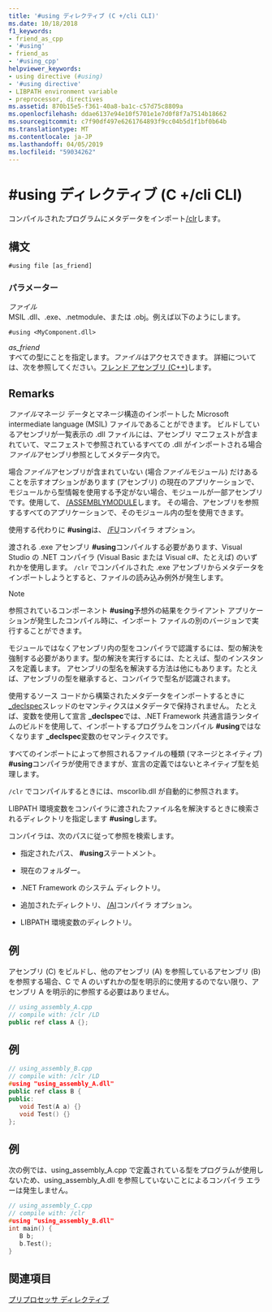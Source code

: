 ```yaml
---
title: '#using ディレクティブ (C +/cli CLI)'
ms.date: 10/18/2018
f1_keywords:
- friend_as_cpp
- '#using'
- friend_as
- '#using_cpp'
helpviewer_keywords:
- using directive (#using)
- '#using directive'
- LIBPATH environment variable
- preprocessor, directives
ms.assetid: 870b15e5-f361-40a8-ba1c-c57d75c8809a
ms.openlocfilehash: ddae6137e94e10f5701e1e7d0f8f7a7514b18662
ms.sourcegitcommit: c7f90df497e6261764893f9cc04b5d1f1bf0b64b
ms.translationtype: MT
ms.contentlocale: ja-JP
ms.lasthandoff: 04/05/2019
ms.locfileid: "59034262"
---
```

# <a name="using-directive-ccli"></a>#using ディレクティブ (C +/cli CLI)

コンパイルされたプログラムにメタデータをインポート[/clr](../build/reference/clr-common-language-runtime-compilation.md)します。

## <a name="syntax"></a>構文

```
#using file [as_friend]
```

### <a name="parameters"></a>パラメーター

*ファイル*<br/>
MSIL .dll、.exe、.netmodule、または .obj。例えば以下のようにします。

`#using <MyComponent.dll>`

*as_friend*<br/>
すべての型にことを指定します。*ファイル*はアクセスできます。 詳細については、次を参照してください。[フレンド アセンブリ (C++)](../dotnet/friend-assemblies-cpp.md)します。

## <a name="remarks"></a>Remarks

*ファイル*マネージ データとマネージ構造のインポートした Microsoft intermediate language (MSIL) ファイルであることができます。 ビルドしているアセンブリが一覧表示の .dll ファイルには、アセンブリ マニフェストが含まれていて、マニフェストで参照されているすべての .dll がインポートされる場合*ファイル*アセンブリ参照としてメタデータ内で。

場合*ファイル*アセンブリが含まれていない (場合*ファイル*モジュール) だけあることを示すオプションがあります (アセンブリ) の現在のアプリケーションで、モジュールから型情報を使用する予定がない場合、モジュールが一部アセンブリです。使用して、 [/ASSEMBLYMODULE](../build/reference/assemblymodule-add-a-msil-module-to-the-assembly.md)します。 その場合、アセンブリを参照するすべてのアプリケーションで、そのモジュール内の型を使用できます。

使用する代わりに **#using**は、 [/FU](../build/reference/fu-name-forced-hash-using-file.md)コンパイラ オプション。

渡される .exe アセンブリ **#using**コンパイルする必要があります、Visual Studio の .NET コンパイラ (Visual Basic または Visual c#、たとえば) のいずれかを使用します。  `/clr` でコンパイルされた .exe アセンブリからメタデータをインポートしようとすると、ファイルの読み込み例外が発生します。

> [!NOTE]
> 参照されているコンポーネント **#using**予想外の結果をクライアント アプリケーションが発生したコンパイル時に、インポート ファイルの別のバージョンで実行することができます。

モジュールではなくアセンブリ内の型をコンパイラで認識するには、型の解決を強制する必要があります。型の解決を実行するには、たとえば、型のインスタンスを定義します。 アセンブリの型名を解決する方法は他にもあります。たとえば、アセンブリの型を継承すると、コンパイラで型名が認識されます。

使用するソース コードから構築されたメタデータをインポートするときに[_declspec](../cpp/thread.md)スレッドのセマンティクスはメタデータで保持されません。 たとえば、変数を使用して宣言 **_declspec**では、.NET Framework 共通言語ランタイムのビルドを使用して、インポートするプログラムをコンパイル **#using**ではなくなります **_declspec**変数のセマンティクスです。

すべてのインポートによって参照されるファイルの種類 (マネージとネイティブ) **#using**コンパイラが使用できますが、宣言の定義ではないとネイティブ型を処理します。

`/clr` でコンパイルするときには、mscorlib.dll が自動的に参照されます。

LIBPATH 環境変数をコンパイラに渡されたファイル名を解決するときに検索されるディレクトリを指定します **#using**します。

コンパイラは、次のパスに従って参照を検索します。

- 指定されたパス、 **#using**ステートメント。

- 現在のフォルダー。

- .NET Framework のシステム ディレクトリ。

- 追加されたディレクトリ、 [/AI](../build/reference/ai-specify-metadata-directories.md)コンパイラ オプション。

- LIBPATH 環境変数のディレクトリ。

## <a name="example"></a>例

アセンブリ (C) をビルドし、他のアセンブリ (A) を参照しているアセンブリ (B) を参照する場合、C で A のいずれかの型を明示的に使用するのでない限り、アセンブリ A を明示的に参照する必要はありません。

```cpp
// using_assembly_A.cpp
// compile with: /clr /LD
public ref class A {};
```

## <a name="example"></a>例

```cpp
// using_assembly_B.cpp
// compile with: /clr /LD
#using "using_assembly_A.dll"
public ref class B {
public:
   void Test(A a) {}
   void Test() {}
};
```

## <a name="example"></a>例

次の例では、using_assembly_A.cpp で定義されている型をプログラムが使用しないため、using_assembly_A.dll を参照していないことによるコンパイラ エラーは発生しません。

```cpp
// using_assembly_C.cpp
// compile with: /clr
#using "using_assembly_B.dll"
int main() {
   B b;
   b.Test();
}
```

## <a name="see-also"></a>関連項目

[プリプロセッサ ディレクティブ](../preprocessor/preprocessor-directives.md)